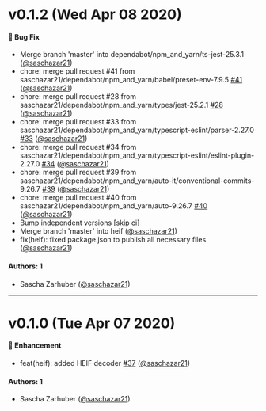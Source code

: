 # v0.1.2 (Wed Apr 08 2020)

#### 🐛 Bug Fix

- Merge branch 'master' into dependabot/npm_and_yarn/ts-jest-25.3.1 ([@saschazar21](https://github.com/saschazar21))
- chore: merge pull request #41 from saschazar21/dependabot/npm_and_yarn/babel/preset-env-7.9.5 [#41](https://github.com/saschazar21/webassembly/pull/41) ([@saschazar21](https://github.com/saschazar21))
- chore: merge pull request #28 from saschazar21/dependabot/npm_and_yarn/types/jest-25.2.1 [#28](https://github.com/saschazar21/webassembly/pull/28) ([@saschazar21](https://github.com/saschazar21))
- chore: merge pull request #33 from saschazar21/dependabot/npm_and_yarn/typescript-eslint/parser-2.27.0 [#33](https://github.com/saschazar21/webassembly/pull/33) ([@saschazar21](https://github.com/saschazar21))
- chore: merge pull request #34 from saschazar21/dependabot/npm_and_yarn/typescript-eslint/eslint-plugin-2.27.0 [#34](https://github.com/saschazar21/webassembly/pull/34) ([@saschazar21](https://github.com/saschazar21))
- chore: merge pull request #39 from saschazar21/dependabot/npm_and_yarn/auto-it/conventional-commits-9.26.7 [#39](https://github.com/saschazar21/webassembly/pull/39) ([@saschazar21](https://github.com/saschazar21))
- chore: merge pull request #40 from saschazar21/dependabot/npm_and_yarn/auto-9.26.7 [#40](https://github.com/saschazar21/webassembly/pull/40) ([@saschazar21](https://github.com/saschazar21))
- Bump independent versions \[skip ci\]
- Merge branch 'master' into heif ([@saschazar21](https://github.com/saschazar21))
- fix(heif): fixed package.json to publish all necessary files ([@saschazar21](https://github.com/saschazar21))

#### Authors: 1

- Sascha Zarhuber ([@saschazar21](https://github.com/saschazar21))

---

# v0.1.0 (Tue Apr 07 2020)

#### 🚀 Enhancement

- feat(heif): added HEIF decoder [#37](https://github.com/saschazar21/webassembly/pull/37) ([@saschazar21](https://github.com/saschazar21))

#### Authors: 1

- Sascha Zarhuber ([@saschazar21](https://github.com/saschazar21))